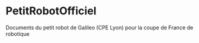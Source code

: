 # PetitRobotOfficiel
Documents du petit robot de Galileo (CPE Lyon) pour la coupe de France de robotique
